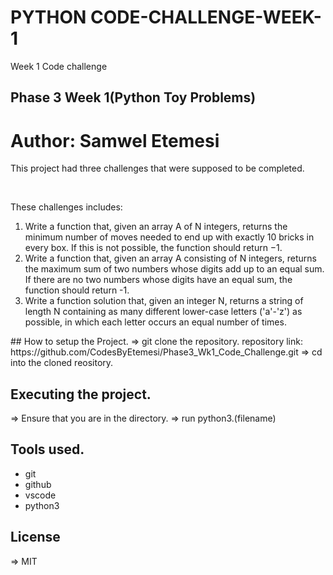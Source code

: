 # PYTHON CODE-CHALLENGE-WEEK-1
Week 1 Code challenge

## Phase 3 Week 1(Python Toy Problems)

<h1>Author: Samwel Etemesi</h1>
<p>This project had three challenges that were supposed to be completed.</p><br>
<p>These challenges includes:</p>
<ol>
    <li>Write a function that, given an array A of N integers, returns the minimum number of moves needed to end up with exactly 10 bricks in every box. If this is not possible, the function should return −1.</li>
    <li>Write a function that, given an array A consisting of N integers, returns the maximum sum of two numbers whose digits add up to an equal sum. If there are no two numbers whose digits have an equal sum, the function should return -1.</li>
    <li>Write a function solution that, given an integer N, returns a string of length N containing as many different lower-case letters ('a'-'z') as possible, in which each letter occurs an equal number of times.</li>
</ol>
 ## How to setup the Project.
 => git clone the repository.
 repository link: https://github.com/CodesByEtemesi/Phase3_Wk1_Code_Challenge.git
 => cd into the cloned reository.
  
  ## Executing the project.
  => Ensure that you are in the directory.
  => run python3.(filename)

  ## Tools used.
  <ul>
  <li>git</li>
  <li>github</li>
  <li>vscode</li>
  <li>python3</li>
  </ul>

## License
 => MIT


